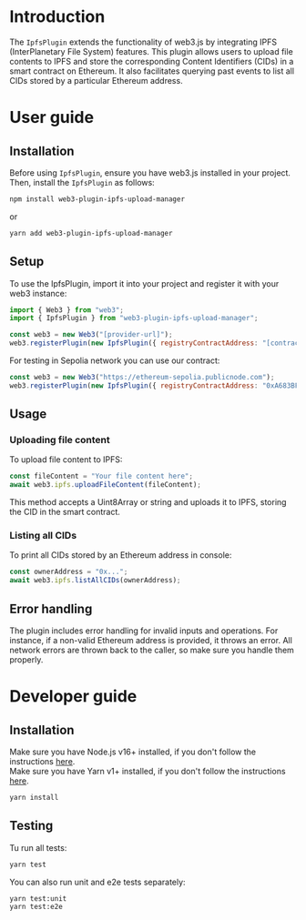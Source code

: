 # Introduction
The `IpfsPlugin` extends the functionality of web3.js by integrating IPFS (InterPlanetary File System) features. This plugin allows users to upload file contents to IPFS and store the corresponding Content Identifiers (CIDs) in a smart contract on Ethereum. It also facilitates querying past events to list all CIDs stored by a particular Ethereum address.

# User guide
## Installation
Before using `IpfsPlugin`, ensure you have web3.js installed in your project. Then, install the `IpfsPlugin` as follows:
```bash
npm install web3-plugin-ipfs-upload-manager
```
or
```bash
yarn add web3-plugin-ipfs-upload-manager
```

## Setup
To use the IpfsPlugin, import it into your project and register it with your web3 instance:
```javascript
import { Web3 } from "web3";
import { IpfsPlugin } from "web3-plugin-ipfs-upload-manager";

const web3 = new Web3("[provider-url]");
web3.registerPlugin(new IpfsPlugin({ registryContractAddress: "[contract-address]" }));
```
For testing in Sepolia network you can use our contract:
```javascript
const web3 = new Web3("https://ethereum-sepolia.publicnode.com");
web3.registerPlugin(new IpfsPlugin({ registryContractAddress: "0xA683BF985BC560c5dc99e8F33f3340d1e53736EB" }));
```


## Usage
### Uploading file content
To upload file content to IPFS:
```javascript
const fileContent = "Your file content here";
await web3.ipfs.uploadFileContent(fileContent);

```
This method accepts a Uint8Array or string and uploads it to IPFS, storing the CID in the smart contract.
### Listing all CIDs
To print all CIDs stored by an Ethereum address in console:
```javascript
const ownerAddress = "0x...";
await web3.ipfs.listAllCIDs(ownerAddress);
```

## Error handling
The plugin includes error handling for invalid inputs and operations. For instance, if a non-valid Ethereum address is provided, it throws an error.
All network errors are thrown back to the caller, so make sure you handle them properly.

# Developer guide
## Installation
Make sure you have Node.js v16+ installed, if you don't follow the instructions [here](https://nodejs.org/en). \
Make sure you have Yarn v1+ installed, if you don't follow the instructions [here](https://classic.yarnpkg.com/en/docs/install).
```bash
yarn install
```

## Testing
Tu run all tests:
```bash
yarn test
```
You can also run unit and e2e tests separately:
```bash
yarn test:unit
yarn test:e2e
```
